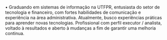 •	Graduando em sistemas de informação na UTFPR, entusiasta do setor de tecnologia e financeiro, com fortes habilidades de comunicação e experiência na área administrativa. 
Atualmente, busco experiências práticas para aprender novas tecnologias. 
Profissional com perfil executor / analista, voltado à resultados e aberto à mudanças a fim de garantir uma melhoria continua. 
